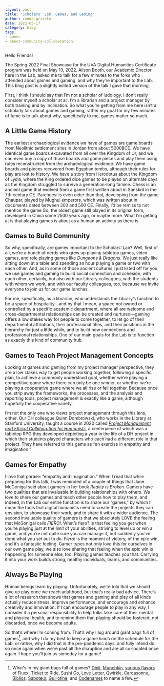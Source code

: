 ```yaml
---
layout: post
title: "Scholars' Lab, Games, and Gaming"
author: ronda-grizzle
date: 2022-05-17
category: blog
tags:
- games
- about-community-collaboration
---
```


Hello Friends!

The Spring 2022 Final Showcase for the UVA Digital Humanities Certificate program was held on May 10, 2022. Alison Booth, our Academic Director here in the Lab, asked me to talk for a few minutes to the folks who attended about games and gaming, and why they’re important to the Lab. This blog post is a slightly edited version of the talk I gave that morning.

First, I think I should say that I’m not a scholar of ludology. I don’t really consider myself a scholar at all. I’m a librarian and a project manager by both training and by inclination. So what you’re getting from me here isn’t a scholarly talk about games and gaming, rather my goal for my few minutes of fame is to talk about why, specifically to me, games matter so much.

## A Little Game History

The earliest archaeological evidence we have of games are game boards from Neolithic settlement sites in Jordan from about 5000BCE. We have identical game boards excavated from all over the Kingdom of Ur, and we can even buy a copy of those boards and game pieces and play them using rules reconstructed from the archaeological evidence. We have game boards and pieces recovered from Egyptian tombs, although their rules for play are lost to history. We have a story from Herodotus about the Kingdom of Lydia, where the King ordered dice games to be played on alternate days as the Kingdom struggled to survive a generation-long famine. Chess is an ancient game that evolved from a game first written about in Sanskrit in the 7th century CE. Parcheesi is even older than that, developing from the game Chaupar, played by Mughul emperors, which was written about in documents dated between 300 and 500 CE. Finally, I’d be remiss to not mention the game Go, the oldest game still played in its original form, developed in China some 2500 years ago, or maybe more. What I’m getting at is that playing games is about as a human an activity as there is. 

## Games to Build Community

So why, specifically, are games important to the Scholars’ Lab? Well, first of all, we’re a bunch of nerds who grew up playing tabletop games, video games, and role playing games like *Dungeons & Dragons*. We just really like sitting down at a table and spending an hour playing a game or two with each other. And, as in some of those ancient cultures I just listed off for you, we use games and gaming to build social connection and cohesion, with each other, certainly, but also with our Library colleagues, with the students with whom we work, and with our faculty colleagues, too, because we invite everyone to join us for our game lunches. 

For me, specifically, as a librarian, who understands the Library’s function to be a space of hospitality—and by that I mean, a space not owned or controlled by a specific academic department, where all are welcome and cross-departmental relationships can be created and nurtured—gaming offers a low stakes way for people to come together, to let go of their departmental affiliations, their professional titles, and their positions in the hierarchy for just a little while, and to build new connections and professional relationships. One of our main goals for the Lab is to function as exactly this kind of community hub.

## Games to Teach Project Management Concepts

Looking at games and gaming from my project manager perspective, they are a low stakes way to get people working together, following a specific plan, to achieve a commonly understood goal, whether we’re playing a competitive game where there can only be one winner, or whether we’re playing a cooperative game where we all rise or fall together. Because once you strip away the frameworks, the processes, and the analysis and reporting tools, project management is exactly like a game, although hopefully the cooperative variety. 

I’m not the only one who views project management through this lens, either. Our DH colleague Quinn Dombrowski, who works in the Library at Stanford University, taught a course in 2020 called [*Project Management and Ethical Collaboration for Humanists*](https://github.com/quinnanya/dlcl205), a centerpiece of which was a tabletop RPG they developed depicting a year in the life of a DH project in which their students played characters who each had a different role in that project. They have referred to this game as “an exercise in empathy and imagination.”

## Games for Empathy

I love that phrase: “empathy and imagination.” When I read that while preparing for this talk, I was reminded of a couple of things that Jane McGonigal said about gamers in her book *Reality is Broken*. Gamers have two qualities that are invaluable in building relationships with others. We love to share our games and teach other people how to play them, and indeed, in the Lab our entire function is to share our “games,” by which I mean the tools that digital humanists need to create the projects they can envision, to showcase their work, and to share it with a wider audience. The second invaluable quality of gamers is that we absolutely LOVE the feeling that McGonigal calls *FIERO!*. What’s fiero? Is that feeling you get when you’re playing just at the limit of your abilities, striving to level up or win a game, and you’re not quite sure you can manage it, but suddenly you’ve done what you set out to do. *Fiero!* is the moment of victory, of the epic win, and it’s a fantastic feeling. Gamer types not only love this for ourselves in our own game play, we also love sharing that feeling when the epic win is happening for someone else, too. Playing games teaches you that. Carrying it into your work builds strong, healthy individuals, teams, and communities.

## Always Be Playing

Human beings learn by playing. Unfortunately, we’re told that we should give up play once we reach adulthood, but that’s really bad advice. There’s a lot of research that shows that games and gaming and play of all kinds actually reduce stress, improve performance, and encourage and enhance creativity and innovation. If I can encourage people to play in any way, I consider it a personal responsibility to help folks take care of their mental and physical health, and to remind them that playing should be fostered, not discarded, once we become adults.

So that’s where I’m coming from. That’s why I lug around giant bags full of games[^1], and why I do my best to keep a game lunch on the schedule for the Lab, or rather, why I did that in the pre-pandemic days, and fully intend do so once again when we’re past all the disruption and are all co-located once again. I hope you’ll join us someday for a game!


[^1]: What's in my giant bags full of games? [Dixit](https://boardgamegeek.com/boardgame/39856/dixit), [Munchkin](https://boardgamegeek.com/boardgame/1927/munchkin), [various flavors of Fluxx](https://boardgamegeek.com/geeksearch.php?action=search&objecttype=boardgame&q=fluxx), [Ticket to Ride](https://boardgamegeek.com/boardgame/9209/ticket-ride), [Sushi Go](https://boardgamegeek.com/boardgame/133473/sushi-go), [Love Letter](https://boardgamegeek.com/boardgame/129622/love-letter), [Qwirkle](https://boardgamegeek.com/boardgame/25669/qwirkle), [Carcasonne](https://boardgamegeek.com/boardgame/822/carcassonne), [Biblios](https://boardgamegeek.com/boardgame/34219/biblios), [Saboteur](https://boardgamegeek.com/boardgame/9220/saboteur), [Guillotine](https://boardgamegeek.com/boardgame/116/guillotine), and [Codenames](https://boardgamegeek.com/geeksearch.php?action=search&q=codenames&objecttype=boardgame) to name a few.

